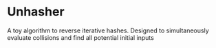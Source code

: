 # Unhasher
A toy algorithm to reverse iterative hashes. Designed to simultaneously evaluate collisions and find all potential initial inputs
